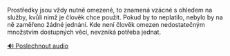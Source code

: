 
Prostředky jsou vždy nutně omezené, to znamená vzácné s ohledem na služby, kvůli nimž je člověk chce použít. Pokud by to neplatilo, nebylo by na ně zaměřeno žádné jednání. Kde není člověk omezen nedostatečným množstvím dostupných věcí, nevzniká potřeba jednat.

[🔊 Poslechnout audio](/data/7-paragraphs/audio/chapter_26/para_005-Prostedky-jsou-vdy-nutn-omezen-to-znamen-vz.mp3)
